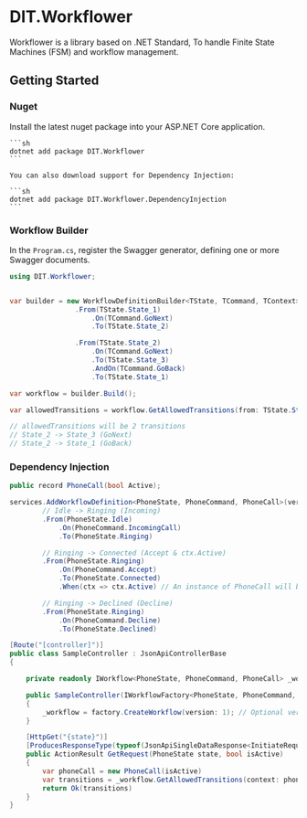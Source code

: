 # DIT.Workflower

Workflower is a library based on .NET Standard, To handle Finite State Machines (FSM) and workflow management.

## Getting Started

### Nuget

Install the latest nuget package into your ASP.NET Core application.

    ```sh
    dotnet add package DIT.Workflower
    ```

    You can also download support for Dependency Injection:

    ```sh
    dotnet add package DIT.Workflower.DependencyInjection
    ```

### Workflow Builder
In the `Program.cs`, register the Swagger generator, defining one or more Swagger documents.

```csharp
using DIT.Workflower;
```

```csharp

var builder = new WorkflowDefinitionBuilder<TState, TCommand, TContext>()
                .From(TState.State_1)
                    .On(TCommand.GoNext)
                    .To(TState.State_2)

                .From(TState.State_2)
                    .On(TCommand.GoNext)
                    .To(TState.State_3)
                    .AndOn(TCommand.GoBack)
                    .To(TState.State_1)

var workflow = builder.Build();

var allowedTransitions = workflow.GetAllowedTransitions(from: TState.State_2);

// allowedTransitions will be 2 transitions
// State_2 -> State_3 (GoNext)
// State_2 -> State_1 (GoBack)

```

### Dependency Injection


```csharp
public record PhoneCall(bool Active);

services.AddWorkflowDefinition<PhoneState, PhoneCommand, PhoneCall>(version: 1)
        // Idle -> Ringing (Incoming)
        .From(PhoneState.Idle)
            .On(PhoneCommand.IncomingCall)
            .To(PhoneState.Ringing)

        // Ringing -> Connected (Accept & ctx.Active)
        .From(PhoneState.Ringing)
            .On(PhoneCommand.Accept)
            .To(PhoneState.Connected)
            .When(ctx => ctx.Active) // An instance of PhoneCall will become the ctx.

        // Ringing -> Declined (Decline)
        .From(PhoneState.Ringing)
            .On(PhoneCommand.Decline)
            .To(PhoneState.Declined)
```
```csharp
[Route("[controller]")]
public class SampleController : JsonApiControllerBase
{

    private readonly IWorkflow<PhoneState, PhoneCommand, PhoneCall> _workflow;

    public SampleController(IWorkflowFactory<PhoneState, PhoneCommand, PhoneCall> factory)
    {
        _workflow = factory.CreateWorkflow(version: 1); // Optional version param to support versioning on workflows.
    }

    [HttpGet("{state}")]
    [ProducesResponseType(typeof(JsonApiSingleDataResponse<InitiateRequest>), StatusCodes.Status200OK)]
    public ActionResult GetRequest(PhoneState state, bool isActive)
    {
        var phoneCall = new PhoneCall(isActive)
        var transitions = _workflow.GetAllowedTransitions(context: phoneCall, state);
        return Ok(transitions)
    }
}
```
